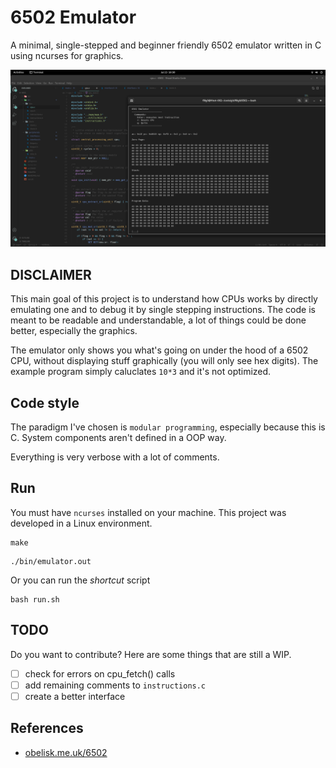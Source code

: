 # 6502 Emulator

A minimal, single-stepped and beginner friendly 6502 emulator written in C using ncurses for graphics.

![thumbnail](./images/thumbnail.png)

## DISCLAIMER

This main goal of this project is to understand how CPUs works by directly emulating one and to debug it by single stepping instructions. The code is meant to be readable and understandable, a lot of things could be done better, especially the graphics.

The emulator only shows you what's going on under the hood of a 6502 CPU, without displaying stuff graphically (you will only see hex digits). The example program simply caluclates `10*3` and it's not optimized.

## Code style

The paradigm I've chosen is `modular programming`, especially because this is C. System components aren't defined in a OOP way.

Everything is very verbose with a lot of comments.

## Run

You must have `ncurses` installed on your machine. This project was developed in a Linux environment.

```
make
```

```
./bin/emulator.out
```

Or you can run the _shortcut_ script

```
bash run.sh
```

## TODO

Do you want to contribute? Here are some things that are still a WIP.

-   [ ] check for errors on cpu_fetch() calls
-   [ ] add remaining comments to `instructions.c`
-   [ ] create a better interface

## References

-   [obelisk.me.uk/6502](http://www.obelisk.me.uk/6502/)
